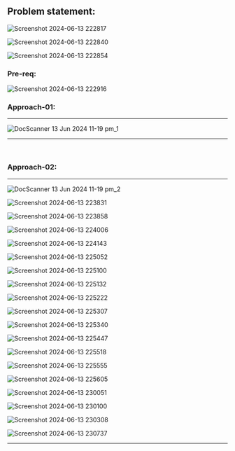 
## Problem statement:

![Screenshot 2024-06-13 222817](https://github.com/Mehul237/A2Z-DSA-Course/assets/117193057/edc28374-9cbe-4190-98e3-a335286bbb9c)

![Screenshot 2024-06-13 222840](https://github.com/Mehul237/A2Z-DSA-Course/assets/117193057/919c1a95-bb52-485e-8f9b-ce3401b60a10)

![Screenshot 2024-06-13 222854](https://github.com/Mehul237/A2Z-DSA-Course/assets/117193057/9b4b0ca7-0848-41a4-b9b1-87b8e5fe8596)


### Pre-req:

![Screenshot 2024-06-13 222916](https://github.com/Mehul237/A2Z-DSA-Course/assets/117193057/471a7670-8a29-43ca-9b09-74f9da177f41)

### Approach-01:

<hr>

![DocScanner 13 Jun 2024 11-19 pm_1](https://github.com/Mehul237/A2Z-DSA-Course/assets/117193057/d91902e5-4a8d-4cdc-9b6d-354fc0ed3e92)

<hr>
<br>

### Approach-02:

<hr>

![DocScanner 13 Jun 2024 11-19 pm_2](https://github.com/Mehul237/A2Z-DSA-Course/assets/117193057/25151a14-efbf-49a7-af03-7c9fde1ce859)

![Screenshot 2024-06-13 223831](https://github.com/Mehul237/A2Z-DSA-Course/assets/117193057/0b7038ec-d3c1-4d59-8442-8b3fe171dd2b)

![Screenshot 2024-06-13 223858](https://github.com/Mehul237/A2Z-DSA-Course/assets/117193057/66967872-90f8-4f29-93f3-b811447b85ee)

![Screenshot 2024-06-13 224006](https://github.com/Mehul237/A2Z-DSA-Course/assets/117193057/78d1b6c6-ef69-4c35-a0b6-0a3bc2503e2f)

![Screenshot 2024-06-13 224143](https://github.com/Mehul237/A2Z-DSA-Course/assets/117193057/5e8ff486-841a-41b2-876c-89cbac1e9d6a)

![Screenshot 2024-06-13 225052](https://github.com/Mehul237/A2Z-DSA-Course/assets/117193057/7d207383-b12a-49f8-9a19-1eb5f321caef)

![Screenshot 2024-06-13 225100](https://github.com/Mehul237/A2Z-DSA-Course/assets/117193057/054df8d1-2619-4b85-80e7-fa59df0b0878)

![Screenshot 2024-06-13 225132](https://github.com/Mehul237/A2Z-DSA-Course/assets/117193057/aa327835-26d1-4c52-b7e2-2538b8c9ccb1)

![Screenshot 2024-06-13 225222](https://github.com/Mehul237/A2Z-DSA-Course/assets/117193057/7094d014-5b66-4af7-8a0c-818967e1ffb9)

![Screenshot 2024-06-13 225307](https://github.com/Mehul237/A2Z-DSA-Course/assets/117193057/7a22bd29-9a99-4370-a1eb-10e692e46993)

![Screenshot 2024-06-13 225340](https://github.com/Mehul237/A2Z-DSA-Course/assets/117193057/e0086ba0-b9c8-4d46-830c-037668910e67)

![Screenshot 2024-06-13 225447](https://github.com/Mehul237/A2Z-DSA-Course/assets/117193057/061033ce-7c58-436f-87f5-4da50dc5ebb9)

![Screenshot 2024-06-13 225518](https://github.com/Mehul237/A2Z-DSA-Course/assets/117193057/e1ad8ce2-6a3f-4445-afe9-3bd6ddcdf72f)

![Screenshot 2024-06-13 225555](https://github.com/Mehul237/A2Z-DSA-Course/assets/117193057/5db8467b-e734-4704-839a-675c39458dfc)

![Screenshot 2024-06-13 225605](https://github.com/Mehul237/A2Z-DSA-Course/assets/117193057/927e5ff9-485a-426d-ad20-6022f35aa227)

![Screenshot 2024-06-13 230051](https://github.com/Mehul237/A2Z-DSA-Course/assets/117193057/ee5aafa3-fb27-4e6c-88ae-1c1178d1a4de)

![Screenshot 2024-06-13 230100](https://github.com/Mehul237/A2Z-DSA-Course/assets/117193057/6b6c87ca-8b59-49f6-89a3-f73cf8fd35e8)

![Screenshot 2024-06-13 230308](https://github.com/Mehul237/A2Z-DSA-Course/assets/117193057/1d468004-7ffa-46a5-ba2d-10e79efce266)

![Screenshot 2024-06-13 230737](https://github.com/Mehul237/A2Z-DSA-Course/assets/117193057/dd09c7bf-4fde-4529-83a4-7540d5deb449)

<hr>
